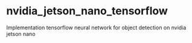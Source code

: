 # nvidia_jetson_nano_tensorflow
Implementation tensorflow neural network for object detection on nvidia jetson nano
